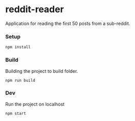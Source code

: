 # reddit-reader
Application for reading the first 50 posts from a sub-reddit.

### Setup
```shell
npm install
```

### Build
Building the project to build folder.
```shell
npm run build
```

### Dev
Run the project on localhost
```shell
npm start
```
